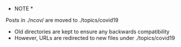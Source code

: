 * NOTE *

Posts in ./ncov/ are moved to ./topics/covid19

- Old directories are kept to ensure any backwards compatibility
- However, URLs are redirected to new files under ./topics/covid19